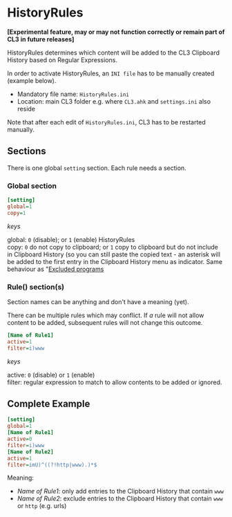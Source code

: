 ﻿# HistoryRules

__[Experimental feature, may or may not function correctly or remain part of CL3 in future releases]__

HistoryRules determines which content will be added to the CL3 Clipboard History based on Regular Expressions.  

In order to activate HistoryRules, an `INI file` has to be manually created (example below).

* Mandatory file name: `HistoryRules.ini`
* Location: main CL3 folder e.g. where `CL3.ahk` and `settings.ini` also reside

Note that after each edit of `HistoryRules.ini`, CL3 has to be restarted manually.

## Sections

There is one global `setting` section. Each rule needs a section.

### Global section

```ini
[setting]
global=1
copy=1
```

*keys* 

global: `0` (disable); or `1` (enable) HistoryRules  
copy: `0` do not copy to clipboard; or `1` copy to clipboard but do not include in Clipboard History (so you can still paste the copied text - an asterisk will be added to the first entry in the Clipboard History menu as indicator. Same behaviour as "[Excluded programs](https://github.com/hi5/CL3/blob/master/changelog.md#v199")

### Rule() section(s)

Section names can be anything and don't have a meaning (yet).

There can be multiple rules which may conflict. If _a_ rule will not allow content to be added, subsequent rules will not change this outcome.

```ini
[Name of Rule1]
active=1
filter=i)www
```
*keys* 

active: `0` (disable) or `1` (enable)  
filter: regular expression to match to allow contents to be added or ignored.

## Complete Example

```ini
[setting]
global=1
[Name of Rule1]
active=0
filter=i)www
[Name of Rule2]
active=1
filter=imU)^((?!http|www).)*$
```

Meaning:

* _Name of Rule1_: only add entries to the Clipboard History that contain `www`
* _Name of Rule2_: exclude entries to the Clipboard History that contain `www` or `http` (e.g. urls)
